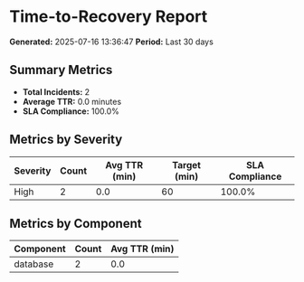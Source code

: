 # Time-to-Recovery Report

**Generated:** 2025-07-16 13:36:47
**Period:** Last 30 days

## Summary Metrics

- **Total Incidents:** 2
- **Average TTR:** 0.0 minutes
- **SLA Compliance:** 100.0%

## Metrics by Severity

| Severity | Count | Avg TTR (min) | Target (min) | SLA Compliance |
|----------|-------|---------------|--------------|----------------|
| High | 2 | 0.0 | 60 | 100.0% |

## Metrics by Component

| Component | Count | Avg TTR (min) |
|-----------|-------|---------------|
| database | 2 | 0.0 |

